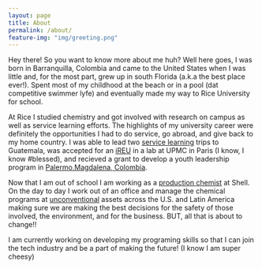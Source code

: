```yaml
---
layout: page
title: About
permalink: /about/
feature-img: "img/greeting.png"
---
```


Hey there! So you want to know more about me huh? Well here goes, I was born in Barranquilla, Colombia and came to the United States when I was little and, for the most part, grew up in south Florida (a.k.a the best place ever!). Spent most  of my childhood at the beach or in a pool (dat competitive swimmer lyfe) and eventually made my way to Rice University for school.

At Rice I studied chemistry and got involved with research on campus as well as service learning efforts. The highlights of my university career were definitely the opportunities I had to do service, go abroad, and give back to my home country. I was able to lead two [service learning](https://en.wikipedia.org/wiki/Service-learning) trips to Guatemala, was accepted for an [iREU](https://global.acs.org/global-programs/global-undergraduate-programs/international-research-experience-for-undergrads-ireu/) in a lab at UPMC in Paris (I know, I know #blessed), and recieved a grant to develop a youth leadership program in [Palermo,Magdalena, Colombia](https://www.google.com/maps/place/Palermo,+Sitionuevo,+Magdalena,+Colombia/@10.954868,-74.7446437,15.75z/data=!4m13!1m7!3m6!1s0x8ef432cdcabaad3b:0xbabd965043d0d124!2sPalermo,+Sitionuevo,+Magdalena,+Colombia!3b1!8m2!3d10.95775!4d-74.74523!3m4!1s0x8ef432cdcabaad3b:0xbabd965043d0d124!8m2!3d10.95775!4d-74.74523).

Now that I am out of school I am working as a [production chemist](http://www.shell.com/careers/experienced-professionals/technical-careers/production-engineering/production-chemistry.html) at Shell. On the day to day I work out of an office and manage the chemical programs at [unconventional](http://www.investopedia.com/terms/u/uncoventional-oil.asp) assets across the U.S. and Latin America making sure we are making the best decisions for the safety of those involved, the environment, and for the business.  BUT, all that is about to change!!

I am currently working on developing my programing skills so that I can join the tech industry and be a part of making the future! (I know I am super cheesy) 
